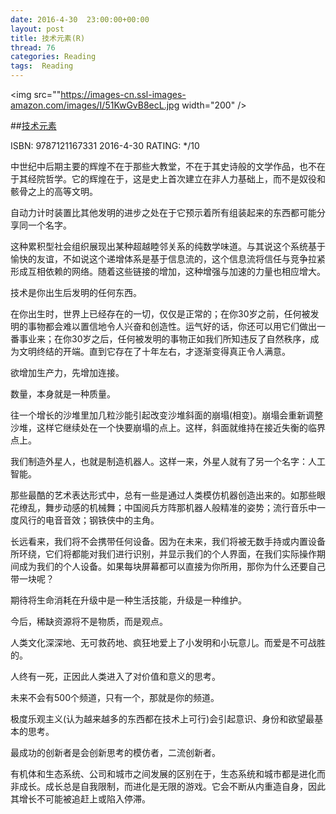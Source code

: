 ```yaml
---
date: 2016-4-30	 23:00:00+00:00
layout: post
title: 技术元素(R)
thread: 76
categories: Reading
tags:  Reading
---
```


<img src=""https://images-cn.ssl-images-amazon.com/images/I/51KwGvB8ecL.jpg width="200" />

##[技术元素](https://www.amazon.cn/%E6%8A%80%E6%9C%AF%E5%85%83%E7%B4%A0-%E5%87%AF%E6%96%87%E2%80%A2%E5%87%AF%E5%88%A9/dp/B007UWX814/ref=sr_1_1?ie=UTF8&qid=1462021086&sr=8-1&keywords=%E6%8A%80%E6%9C%AF%E5%85%83%E7%B4%A0)

ISBN: 9787121167331  2016-4-30 RATING: */10

中世纪中后期主要的辉煌不在于那些大教堂，不在于其史诗般的文学作品，也不在于其经院哲学。它的辉煌在于，这是史上首次建立在非人力基础上，而不是奴役和骸骨之上的高等文明。

自动力计时装置比其他发明的进步之处在于它预示着所有组装起来的东西都可能分享同一个名字。

这种累积型社会组织展现出某种超越睦邻关系的纯数学味道。与其说这个系统基于愉快的友谊，不如说这个递增体系是基于信息流的，这个信息流将信任与竞争拉紧形成互相依赖的网络。随着这些链接的增加，这种增强与加速的力量也相应增大。

技术是你出生后发明的任何东西。

在你出生时，世界上已经存在的一切，仅仅是正常的；在你30岁之前，任何被发明的事物都会难以置信地令人兴奋和创造性。运气好的话，你还可以用它们做出一番事业来；在你30岁之后，任何被发明的事物正如我们所知违反了自然秩序，成为文明终结的开端。直到它存在了十年左右，才逐渐变得真正令人满意。

欲增加生产力，先增加连接。

数量，本身就是一种质量。

往一个增长的沙堆里加几粒沙能引起改变沙堆斜面的崩塌(相变)。崩塌会重新调整沙堆，这样它继续处在一个快要崩塌的点上。这样，斜面就维持在接近失衡的临界点上。

我们制造外星人，也就是制造机器人。这样一来，外星人就有了另一个名字：人工智能。

那些最酷的艺术表达形式中，总有一些是通过人类模仿机器创造出来的。如那些眼花缭乱，舞步动感的机械舞；中国阅兵方阵那机器人般精准的姿势；流行音乐中一度风行的电音音效；钢铁侠中的主角。

长远看来，我们将不会携带任何设备。因为在未来，我们将被无数手持或内置设备所环绕，它们将都能对我们进行识别，并显示我们的个人界面，在我们实际操作期间成为我们的个人设备。如果每块屏幕都可以直接为你所用，那你为什么还要自己带一块呢？

期待将生命消耗在升级中是一种生活技能，升级是一种维护。

今后，稀缺资源将不是物质，而是观点。

人类文化深深地、无可救药地、疯狂地爱上了小发明和小玩意儿。而爱是不可战胜的。

人终有一死，正因此人类进入了对价值和意义的思考。

未来不会有500个频道，只有一个，那就是你的频道。

极度乐观主义(认为越来越多的东西都在技术上可行)会引起意识、身份和欲望最基本的思考。

最成功的创新者是会创新思考的模仿者，二流创新者。

有机体和生态系统、公司和城市之间发展的区别在于，生态系统和城市都是进化而非成长。成长总是自我限制，而进化是无限的游戏。它会不断从内重造自身，因此其增长不可能被追赶上或陷入停滞。